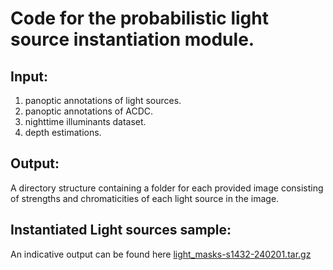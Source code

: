 # Code for the probabilistic light source instantiation module.

## Input:
1. panoptic annotations of light sources.
2. panoptic annotations of ACDC.
3. nighttime illuminants dataset.
4. depth estimations.


## Output:
A directory structure containing a folder for each provided image consisting of strengths and chromaticities of each light source in the image.


## Instantiated Light sources sample:
An indicative output can be found here [light_masks-s1432-240201.tar.gz](https://mega.nz/file/ErBUjD7R#OYBivkvdVXizRkxjzf-Jo5lCq6PfmSXnXZGTrL0N0pE)
   